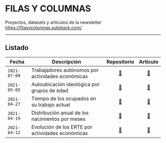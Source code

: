 # FILAS Y COLUMNAS
Proyectos, datasets y artículos de la newsletter https://filasycolumnas.substack.com/

---

## Listado

Fecha|Descripción|Repositorio|Artículo
----|-----------|:--:|:-----:
`2021-07-09`|Trabajadores autónomos por actividades económicas|[:link:](https://github.com/jescuderoma/filas-y-columnas/tree/main/2021-07-09_autonomos-sectores)|[:link:]()
`2021-05-05`|Autoubicación ideológica por grupos de edad|[:link:](https://github.com/jescuderoma/filas-y-columnas/tree/main/2021-05-05_autoubicacion_ideologica_edades)|[:link:](https://filasycolumnas.substack.com/p/el-colectivo-nsnc-en-peligro-de-extincion)
`2021-04-27`|Tiempo de los ocupados en su trabajo actual|[:link:](https://github.com/jescuderoma/filas-y-columnas/tree/main/2021-04-27_tiempo_empresa_ocupados)|[:link:](https://filasycolumnas.substack.com/p/el-auge-del-empleo-paracaidista-)
`2021-04-19`|Distribución anual de los nacimientos por meses|[:link:](https://github.com/jescuderoma/filas-y-columnas/tree/main/2021-04-19_nacimientos_por_meses)|[:link:](https://filasycolumnas.substack.com/p/los-beberonos-de-los-millennials)
`2021-04-12`|Evolución de los ERTE por actividades económicas|[:link:](https://github.com/jescuderoma/filas-y-columnas/tree/main/2021-04-12_erte-afiliados-sectores)|[:link:](https://filasycolumnas.substack.com/p/los-erte-echan-raices-en-25-sectores)
